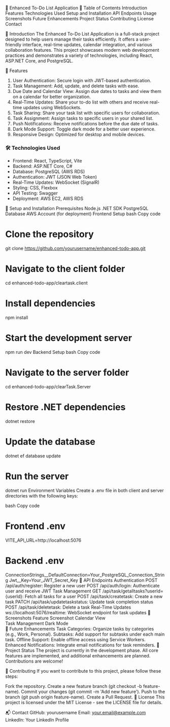 📝 Enhanced To-Do List Application
📖 Table of Contents
Introduction
Features
Technologies Used
Setup and Installation
API Endpoints
Usage
Screenshots
Future Enhancements
Project Status
Contributing
License
Contact

📌 Introduction
The Enhanced To-Do List Application is a full-stack project designed to help users manage their tasks efficiently. It offers a user-friendly interface, real-time updates, calendar integration, and various collaboration features. This project showcases modern web development practices and demonstrates a variety of technologies, including React, ASP.NET Core, and PostgreSQL.

🌟 Features
1. User Authentication: Secure login with JWT-based authentication.
2. Task Management: Add, update, and delete tasks with ease.
3. Due Date and Calendar View: Assign due dates to tasks and view them on a calendar for better organization.
4. Real-Time Updates: Share your to-do list with others and receive real-time updates using WebSockets.
5. Task Sharing: Share your task list with specific users for collaboration.
6. Task Assignment: Assign tasks to specific users in your shared list.
7. Push Notifications: Receive notifications before the due date of tasks.
8. Dark Mode Support: Toggle dark mode for a better user experience.
9. Responsive Design: Optimized for desktop and mobile devices.


### 🛠️ Technologies Used
- Frontend: React, TypeScript, Vite  
- Backend: ASP.NET Core, C#  
- Database: PostgreSQL (AWS RDS)  
- Authentication: JWT (JSON Web Token)  
- Real-Time Updates: WebSocket (SignalR)  
- Styling: CSS, Flexbox  
- API Testing: Swagger  
- Deployment: AWS EC2, AWS RDS  



🚀 Setup and Installation
Prerequisites
Node.js
.NET SDK
PostgreSQL Database
AWS Account (for deployment)
Frontend Setup
bash
Copy code
# Clone the repository
git clone https://github.com/yourusername/enhanced-todo-app.git

# Navigate to the client folder
cd enhanced-todo-app/cleartask.client

# Install dependencies
npm install

# Start the development server
npm run dev
Backend Setup
bash
Copy code
# Navigate to the server folder
cd enhanced-todo-app/clearTask.Server

# Restore .NET dependencies
dotnet restore

# Update the database
dotnet ef database update

# Run the server
dotnet run
Environment Variables
Create a .env file in both client and server directories with the following keys:

bash
Copy code
# Frontend .env
VITE_API_URL=http://localhost:5076

# Backend .env
ConnectionStrings__DefaultConnection=Your_PostgreSQL_Connection_String
Jwt__Key=Your_JWT_Secret_Key
🔗 API Endpoints
Authentication
POST /api/auth/register: Register a new user
POST /api/auth/login: Authenticate user and receive JWT
Task Management
GET /api/task/getalltasks?userId={userId}: Fetch all tasks for a user
POST /api/task/createtask: Create a new task
PATCH /api/task/updatetaskstatus: Update task completion status
POST /api/task/deletetask: Delete a task
Real-Time Updates
ws://localhost:5076/realtime: WebSocket endpoint for task updates
📸 Screenshots
Feature	Screenshot
Calendar View	
Task Management	
Dark Mode	
📅 Future Enhancements
Task Categories: Organize tasks by categories (e.g., Work, Personal).
Subtasks: Add support for subtasks under each main task.
Offline Support: Enable offline access using Service Workers.
Enhanced Notifications: Integrate email notifications for task reminders.
🚧 Project Status
The project is currently in the development phase. All core features are implemented, and additional enhancements are planned. Contributions are welcome!

🤝 Contributing
If you want to contribute to this project, please follow these steps:

Fork the repository.
Create a new feature branch (git checkout -b feature-name).
Commit your changes (git commit -m 'Add new feature').
Push to the branch (git push origin feature-name).
Create a Pull Request.
📄 License
This project is licensed under the MIT License - see the LICENSE file for details.

📬 Contact
GitHub: yourusername
Email: your.email@example.com
LinkedIn: Your LinkedIn Profile
